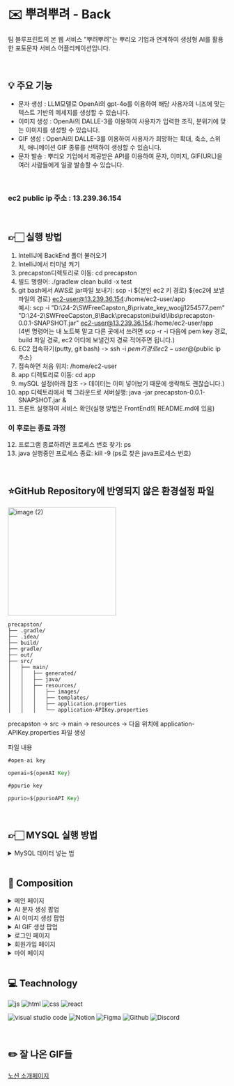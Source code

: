 # :envelope: 뿌려뿌려 - Back
팀 블루프린트의 본 웹 서비스 "뿌려뿌려"는 뿌리오 기업과 연계하여 생성형 AI를 활용한 포토문자 서비스 어플리케이션입니다. 

<br/>

## :bulb: 주요 기능
- 문자 생성 : LLM모델로 OpenAi의 gpt-4o를 이용하여 해당 사용자의 니즈에 맞는 텍스트 기반의 메세지를 생성할 수 있습니다.
- 이미지 생성 : OpenAi의 DALLE-3를 이용하여 사용자가 입력한 조직, 분위기에 맞는 이미지를 생성할 수 있습니다.
- GIF 생성 : OpenAi의 DALLE-3를 이용하여 사용자가 희망하는 확대, 축소, 스위치, 애니메이션 GIF 종류를 선택하여 생성할 수 있습니다.
- 문자 발송 : 뿌리오 기업에서 제공받은 API를 이용하여 문자, 이미지, GIF(URL)을 여러 사람들에게 일괄 발송할 수 있습니다.
<br/>

### ec2 public ip 주소 : 13.239.36.154
<br/>

## 👉🏻 실행 방법
1. IntelliJ에 BackEnd 폴더 불러오기
2. IntelliJ에서 터미널 켜기
3. precapston디렉토리로 이동: cd precapston
4. 빌드 명령어: ./gradlew clean build -x test
5. git bash에서 AWS로 jar파일 보내기: scp -i ${본인 ec2 키 경로} ${ec2에 보낼 파일의 경로} ec2-user@13.239.36.154:/home/ec2-user/app
<br/>예시: scp -i "D:\24-2\SWFreeCapston_8\private_key_woojj1254577.pem" "D:\24-2\SWFreeCapston_8\Back\precapston\build\libs\precapston-0.0.1-SNAPSHOT.jar" ec2-user@13.239.36.154:/home/ec2-user/app<br/>(4번 명령어는 내 노트북 말고 다른 곳에서 쓰려면 scp -r -i 다음에 pem key 경로, build 파일 경로, ec2 어디에 보낼건지 경로 적어주면 됩니다.)
6. EC2 접속하기(putty, git bash) -> ssh -i ${pem 키 경로}ec2-user@${public ip 주소}
7. 접속하면 처음 위치: /home/ec2-user
8. app 디렉토리로 이동: cd app
9. mySQL 설정(아래 참조 -> 데이터는 이미 넣어놨기 때문에 생략해도 괜찮습니다.)
10. app 디렉토리에서 백 그라운드로 서버실행: java -jar precapston-0.0.1-SNAPSHOT.jar &
11. 프론트 실행하여 서비스 확인(실행 방법은 FrontEnd의 README.md에 있음) 
### 이 후로는 종료 과정
12. 프로그램 종료하려면 프로세스 번호 찾기: ps
13. java 실행중인 프로세스 종료: kill -9 (ps로 찾은 java프로세스 번호)
 
<br/>


## ⭐GitHub Repository에 반영되지 않은 환경설정 파일

<img width="248" alt="image (2)" src="https://github.com/user-attachments/assets/ceeafef0-ac2f-42bf-bc15-326c0be4cc49">

```구조
precapston/
├── .gradle/
├── .idea/
├── build/
├── gradle/
├── out/
├── src/
│   ├── main/
│   │   ├── generated/
│   │   ├── java/
│   │   ├── resources/
│   │   │   ├── images/
│   │   │   ├── templates/
│   │   │   ├── application.properties
│   │   │   └── application-APIKey.properties
```
precapston → src → main → resources → 다음 위치에 application-APIKey.properties 파일 생성

파일 내용

```java 파일
#open-ai key

openai=${openAI Key}

#ppurio key

ppurio=${ppurioAPI Key}
```

<br/>

## 👉🏻 MYSQL 실행 방법
<details>
<summary>MySQL 데이터 넣는 법</summary>
<div markdown="1">
<br/>
 
ec2에서 <br/>
—MySQL 실행 <br/>
'sudo systemctl start mysqld' <br/>
—MysQL 접속 <br/>
'mysql -u root -p' <br/>

-- 기존에 mydatabase DB가 존재하면 삭제  <br/>
DROP DATABASE IF EXISTS mydatabase;

-- DB 생성, 해당 DB 선택  <br/>
CREATE DATABASE mydatabase;  <br/>
use mydatabase;

-- userentity 테이블 생성 <br/>
CREATE TABLE userentity (
id INT AUTO_INCREMENT PRIMARY KEY,
password VARCHAR(255),
role VARCHAR(255),
username VARCHAR(255)
);

-- category 테이블 생성 <br/>
CREATE TABLE category (
id INT AUTO_INCREMENT PRIMARY KEY,
name VARCHAR(255) NOT NULL,
content TEXT NOT NULL
);

 -- category 테이블에 모든 레코드 삽입 <br/>
INSERT INTO category (name, content) VALUES ("귀여운", "귀여운 이미지는 본능적으로 호감을 불러일으키고 보호 본능을 자극하며, 보는 사람에게 긍정적이고 따뜻한 감정을 느끼게 하는 이미지를 뜻합니다. 이는 대체로 작은 크기, 부드러운 형태, 순수하거나 천진난만한 분위기를 특징으로 하며, 심리적으로 친근함과 접근성을 강조합니다. 주요 특징은 다음과 같습니다: 1. 작고 아기자기한 비율: 이미지의 요소들이 작고 아담하게 표현되어 사랑스럽고 다가가기 쉬운 인상을 줍니다. 이는 특히 비례가 큰 눈, 둥근 얼굴 등의 특징을 포함합니다. 2. 부드럽고 둥근 형태: 날카롭고 각진 선보다는 부드럽고 곡선적인 형태를 사용해 안정감과 친근함을 강조합니다. 3. 밝고 경쾌한 색감: 주로 밝고 명랑한 색상, 파스텔 톤, 또는 자연스러운 색감을 활용해 이미지가 가볍고 즐겁게 느껴지도록 만듭니다. 4. 단순화된 디테일: 지나치게 복잡한 디테일은 배제되고, 간결하고 직관적인 형태와 구도로 표현되어 더 쉽게 호감을 살 수 있습니다. 5. 순수한 표정과 동작: 감정이 투명하게 드러나는 표정, 천진난만한 웃음, 또는 귀여운 제스처를 통해 보는 사람에게 긍정적인 반응을 유도합니다. 6. 무해함과 연약함: 이미지 속 대상이 위협적이지 않고 보호받아야 할 존재처럼 느껴지도록 표현됩니다. 이는 종종 동물, 어린이, 또는 작은 사물을 연상시키는 특징으로 나타납니다. 7. 감정적 연결성: 귀엽다는 단순히 시각적 특성만이 아니라, 보는 사람의 감정을 움직이게 만드는 친근함과 연결성을 포함합니다. 결론적으로, 귀여운 이미지는 시각적으로나 감정적으로 긍정적이고 따뜻한 느낌을 전달하며, 보호하고 싶고 가까이 하고 싶게 만드는 특징을 가진 이미지입니다.");
INSERT INTO category (name, content) VALUES ("무서운", "무서운 이미지는 시각적 요소를 통해 불안, 공포, 긴장감을 유발하며 보는 사람에게 심리적으로 위협적이거나 불쾌한 감정을 전달하는 이미지를 의미합니다. 이러한 이미지는 본능적으로 경계심을 자극하며, 안전하지 않다는 느낌을 강조합니다. 무서운 이미지는 불확실성과 위협감을 중심으로 시각적, 심리적 요소를 결합해 공포를 유도합니다. 주요 특징은 다음과 같습니다: 1. 어둡고 차가운 색감: 주로 검정, 회색, 어두운 파랑과 같은 차가운 색조와 명암 대비를 활용하여 음침하고 위협적인 분위기를 조성합니다. 2. 날카로운 형태와 불규칙성: 이미지 속 요소들이 날카롭거나 왜곡된 형태를 가지며, 비정상적이거나 불규칙한 구성으로 혼란스러운 느낌을 줍니다. 3. 빛과 그림자의 극적인 활용: 어두운 그림자와 제한된 조명을 사용해 분위기를 무겁게 만들며, 보이지 않는 부분에 대한 불확실성을 강조합니다. 4. 불편하거나 기괴한 디테일: 일반적인 형태나 질감에서 벗어난 요소들이 포함되어 현실감과 비현실감 사이에서 불쾌한 긴장감을 형성합니다. 5. 미지와 불확실성: 이미지에 명확하지 않은 대상이나 상황을 포함해 무엇을 두려워해야 할지 알 수 없도록 만들어 상상력을 자극합니다. 이는 심리적으로 공포를 가중시킵니다. 6. 위협적인 분위기: 날카로운 무기, 고립된 공간, 날카로운 눈빛과 같은 위협적 요소들이 포함되어 생존 본능을 자극합니다. 7. 초현실적, 비정상적 표현: 현실과는 어긋난 왜곡된 형태나 초현실적 상황을 포함하여 이상하고 불길한 느낌을 유발합니다. 8. 감정적 긴장감 유발: 이미지 속 장면이나 요소들이 긴장과 불안을 조성해 보는 사람으로 하여금 즉각적인 경계 반응을 일으킵니다. 결론적으로, 무서운 이미지는 심리적, 시각적 기법을 통해 불쾌함과 위협감을 전달하며, 보는 사람에게 강렬한 공포와 긴장감을 느끼게 하는 특징을 가진 이미지입니다.");
INSERT INTO category (name, content) VALUES ("세련된", "세련된이미지는 정제된 미적 감각과 균형감을 바탕으로 보는 이에게 고급스럽고 품격 있는 인상을 주는 이미지를 의미합니다. 이는 사진의 구도, 색감, 조명, 피사체의 배치 등이 조화롭게 어우러지며 과하지 않은 깔끔함과 절제를 통해 완성됩니다. 주요 특징은 다음과 같습니다: 1. 구도와 균형: 화면의 요소들이 자연스럽게 배치되어 시각적으로 안정감을 주고, 불필요한 요소가 배제되어 핵심적인 피사체가 돋보입니다. 2. 조명과 명암: 적절한 조명과 그림자의 활용으로 피사체가 부각되고, 사진 전체에 깊이와 분위기를 더합니다. 이로 인해 사진의 디테일과 질감이 자연스럽게 드러납니다. 3. 색감과 톤: 색상이 과도하지 않고 조화롭게 구성되어 있으며, 단조롭지 않으면서도 절제된 톤을 통해 세련된 느낌을 강조합니다. 색의 대비와 배색이 자연스럽고 조화로워야 합니다. 4. 소재와 질감: 피사체나 배경에 사용된 소재의 질감이 부드럽고 고급스러워 보이며, 이질감 없이 사진 속 분위기를 통일시킵니다. 5. 표현의 일관성: 사진이 전달하려는 주제와 메시지가 명확하며, 시각적인 요소들이 통일감을 갖춰 보는 이로 하여금 산만함 없이 매력적으로 느껴지게 합니다. 세련된은 시각적으로 완성도가 높고, 심미적으로 감동을 줄 수 있는 사진으로, 과도한 장식이나 복잡함보다는 간결하고 깔끔한 아름다움을 담고 있습니다.");
INSERT INTO category (name, content) VALUES ("복고풍", "복고풍 이미지는 과거의 특정 시기나 스타일을 현대적으로 재해석하거나 그대로 재현한 이미지를 의미합니다. 이는 과거의 디자인, 색감, 질감, 패턴, 분위기를 담아내면서도 현재의 감각과 결합해 새로운 매력을 만들어냅니다. 복고풍은 흔히 향수를 불러일으키며, 과거의 문화적, 시각적 특징을 현대적인 문맥에서 감상하도록 합니다. 주요 특징은 다음과 같습니다: 1. 시대적 특성 반영: 특정 시기의 대표적인 스타일이나 요소(패션, 건축, 그래픽 디자인, 색채 등)를 활용해 당시의 분위기를 재현합니다. 2. 색감과 톤: 자연스럽게 바랜 듯한 색감, 빈티지한 톤, 혹은 특정 시대를 상징하는 강렬하고 대비적인 색채를 강조합니다. 3. 디자인 요소: 과거에 유행했던 패턴, 폰트, 질감, 심볼 등을 활용하여 시각적으로 과거의 느낌을 강화합니다. 이러한 요소들은 당시의 기술적 한계나 독특한 미적 기준을 반영합니다. 4. 노스탤지어와 감성: 이미지를 보는 이로 하여금 과거의 추억이나 감정을 떠올리게 하는 효과가 있습니다. 이는 단순한 스타일의 모방을 넘어 정서적인 연결을 만들어냅니다. 5. 현대와의 조화: 과거의 요소를 단순히 복제하는 것이 아니라, 현대적인 기술이나 관점을 반영해 새롭고 신선한 방식으로 표현됩니다. 복고풍 이미지는 과거의 스타일을 존중하면서도, 이를 현대적으로 재해석해 새로운 트렌드로 만들어내는 데 그 의의가 있습니다.");
INSERT INTO category (name, content) VALUES ("자연", "자연적 이미지는 자연에서 비롯된 요소나 분위기를 담아내어 보는 사람에게 생동감과 편안함을 전달하는 이미지를 뜻합니다. 이는 자연의 본래 모습과 특징을 반영하며, 인위적이지 않고 조화로운 느낌을 주는 시각적 표현을 포함합니다. 자연적 이미지는 시각적으로만 자연을 표현하는 것이 아니라, 감각적이고 정서적인 자연의 본질을 느낄 수 있도록 구성됩니다. 주요 특징은 다음과 같습니다: 1. 자연의 요소 반영: 풍경, 동식물, 하늘, 물, 흙, 나무 등 자연 환경에서 볼 수 있는 대상을 포함합니다. 이러한 요소들은 자연 그 자체를 나타내거나 은유적으로 표현될 수 있습니다. 2. 조화로운 색감: 색채는 보통 자연에서 흔히 볼 수 있는 부드럽고 따뜻한 톤, 예를 들어 초록, 갈색, 파란색 등을 기반으로 합니다. 과도한 채도나 인위적인 색감은 배제되며, 자연스럽고 안정적인 색의 조화가 중심이 됩니다. 3. 구도와 흐름: 자연적 이미지는 불규칙적이지만 조화로운 구도를 통해 자유롭고 유기적인 흐름을 느끼게 합니다. 이는 자연의 비대칭적이고 다채로운 아름다움을 반영합니다. 4. 질감과 디테일: 표면의 질감이나 세부적인 디테일이 살아 있는 듯한 느낌을 주며, 이는 자연스러운 생명력과 연속성을 강조합니다. 5. 감정적 연결: 보는 사람으로 하여금 편안함, 평온함, 그리고 자연과의 연결감을 느끼게 하며, 종종 생명력이나 순환의 이미지를 떠올리게 합니다. 자연적 이미지는 인위적이고 정제된 느낌보다 본연의 아름다움과 균형을 강조하며, 이를 통해 인간과 자연 사이의 연결을 시각적으로 표현하려는 특징을 가지고 있습니다.");
INSERT INTO category (name, content) VALUES ("몽환적인", "몽환적인 이미지는 현실과 비현실의 경계를 흐릿하게 만들어, 꿈이나 환상 속에 있는 듯한 분위기를 전달하는 이미지를 의미합니다. 이는 실제로 존재할 것 같으면서도 어딘가 비현실적인 느낌을 주며, 보는 사람에게 신비롭고 초현실적인 감각을 불러일으킵니다. 몽환적인 이미지는 시각적 요소뿐만 아니라 감정적으로도 현실과 다른 차원에 있는 듯한 독특한 경험을 제공합니다. 주요 특징은 다음과 같습니다: 1. 부드럽고 흐릿한 표현: 선명하고 뚜렷한 디테일보다는 부드럽고 흐릿한 경계를 사용하여 꿈처럼 모호한 느낌을 강조합니다. 종종 안개, 연기, 빛의 확산 같은 효과가 활용됩니다. 2. 독특한 조명과 색감: 비현실적이고 초현실적인 색조나 빛의 대비를 사용합니다. 과도하거나 비정상적인 색상 조합, 또는 어둡고 신비로운 톤을 통해 현실감을 벗어난 분위기를 조성합니다. 3. 비현실적인 요소의 조합: 현실에서는 볼 수 없는 형태나 장면, 물리적 법칙을 초월한 구성이 포함되며, 이러한 비현실성이 시각적으로 자연스럽게 표현됩니다. 4. 감정적 깊이: 몽환적인 이미지는 보는 이로 하여금 설명하기 어려운 감정, 예를 들면 불안, 호기심, 설렘, 또는 편안함과 같은 복합적인 감정을 느끼게 합니다. 5. 초현실적 상징성: 종종 상징적이고 추상적인 요소가 포함되어 있으며, 이는 상상력을 자극하고 해석의 여지를 남깁니다. 6. 시간과 공간의 왜곡: 몽환적인 이미지는 종종 시간과 공간의 개념이 불분명하거나 왜곡되어, 현실과 다른 차원의 느낌을 전달합니다. 결론적으로, 몽환적인 이미지는 현실에서 벗어나 환상적인 세계를 시각적으로 구현한 것으로, 보는 사람에게 현실을 넘어선 독특한 경험과 감각적 즐거움을 제공합니다.");
INSERT INTO category (name, content) VALUES ("따뜻한", "따뜻한 이미지는 시각적으로나 감정적으로 편안함과 온기를 전달하며, 보는 사람에게 안정감과 긍정적인 감정을 불러일으키는 이미지를 의미합니다. 이는 주로 부드럽고 조화로운 시각적 요소와 정서적 연결감을 통해 이루어지며, 차가움이나 날카로움보다는 아늑하고 친근한 분위기를 강조합니다. 주요 특징은 다음과 같습니다: 1. 부드러운 색감: 주로 따뜻한 색조인 빨강, 주황, 노랑, 갈색 등의 색상이 중심이 되며, 차분하고 자연스러운 톤으로 표현됩니다. 강렬한 색상보다는 은은하고 조화로운 배색이 중요합니다. 2. 조명 효과: 빛이 부드럽고 은은하게 퍼지는 방식으로 표현되어 따뜻하고 포근한 느낌을 줍니다. 예를 들어, 일몰이나 촛불처럼 부드럽고 자연스러운 조명을 활용합니다. 3. 부드러운 질감: 표면이 부드럽고 매끄럽거나, 포근한 느낌을 주는 질감이 강조됩니다. 이는 시각적으로나 감각적으로 따뜻함을 느낄 수 있도록 돕습니다. 4. 조화로운 구성: 이미지 속 요소들이 서로 균형 있고 조화롭게 배치되어 안정감을 줍니다. 복잡하거나 산만한 느낌이 없고, 간결하면서도 아늑한 분위기를 유지합니다. 5. 감정적 연결: 따뜻한 이미지는 흔히 인간적인 연결감, 친밀함, 배려, 그리고 소속감을 연상시킵니다. 이는 정서적으로 안정적이고 긍정적인 에너지를 전달합니다. 6. 자연과의 연관성: 따뜻한 이미지는 자연적인 요소와 자주 연관되며, 이를 통해 본능적으로 안락함과 평화를 느끼게 합니다. 예를 들어, 햇살, 나무, 흙 등 자연에서 오는 아늑한 느낌을 반영합니다. 결론적으로, 따뜻한 이미지는 시각적 요소와 정서적 분위기를 통해 보는 사람에게 위안과 행복, 편안함을 제공하는 특징을 가지고 있습니다.");
INSERT INTO category (name, content) VALUES ("차가운", "차가운 이미지는 시각적 요소와 분위기를 통해 냉정함, 날카로움, 또는 거리감을 전달하는 이미지를 의미합니다. 이는 차분하고 이성적인 느낌을 강조하며, 종종 감정보다는 논리와 질서를 중시하는 듯한 인상을 줍니다. 차가운 이미지는 감각적으로 시원하고 깨끗하며, 정리된 느낌을 전달하는 특징이 있습니다. 주요 특징은 다음과 같습니다: 1. 색감과 톤: 주로 파랑, 회색, 은색, 흰색 등 차가운 색조가 사용되며, 강렬한 대비보다는 차분하고 절제된 색상 조합이 특징입니다. 이러한 색감은 시각적으로 시원하고 냉철한 느낌을 전달합니다. 2. 조명과 그림자: 빛의 방향성이 명확하고 날카로운 그림자를 통해 선명하고 깨끗한 분위기를 강조합니다. 부드러운 확산광보다는 직사광이나 차가운 조명이 자주 활용됩니다. 3. 질감: 매끄럽고 단단한 질감이 강조되며, 유리, 금속, 얼음 같은 표면을 연상시키는 질감이 포함될 수 있습니다. 이러한 질감은 시각적으로 차가움을 더합니다. 4. 구도와 형태: 단순하고 기하학적인 구도, 직선 위주의 형태가 중심이 되어 정돈되고 깔끔한 느낌을 줍니다. 이는 혼란보다는 질서와 통제를 강조합니다. 5. 감정적 거리감: 차가운 이미지는 종종 정서적인 친밀함보다는 냉정함이나 객관성을 연상시킵니다. 보는 사람에게 심리적 거리를 느끼게 하며, 감정적인 반응보다는 이성적인 해석을 유도합니다. 6. 미니멀리즘: 과도한 장식 없이 단순하고 절제된 디자인이 강조되어 깨끗하고 현대적인 분위기를 형성합니다. 결과적으로, 차가운 이미지는 냉철함, 정리정돈, 그리고 통제된 질서를 통해 심리적, 시각적 시원함을 전달하며, 보는 사람에게 명료함과 현대적인 세련미를 느끼게 합니다.");
INSERT INTO category (name, content) VALUES ("웃긴", "웃긴 이미지는 보는 사람에게 즐거움과 유쾌함을 전달하며 웃음을 유발하는 이미지를 뜻합니다. 이는 상황의 예상 밖 전개, 과장된 표현, 재치 있는 요소의 조합을 통해 재미를 느끼게 합니다. 웃긴 이미지는 직관적으로 감정을 자극하며, 유머와 관련된 심리적 반응을 시각적으로 표현합니다. 주요 특징은 다음과 같습니다: 1. 예상 밖의 요소: 일반적인 기대와는 다른 상황, 비정상적인 조합, 또는 예상치 못한 결과를 담아 의외성을 통해 웃음을 유발합니다. 2. 과장과 왜곡: 인물, 사물, 또는 상황을 의도적으로 과장하거나 왜곡해 현실과의 차이를 부각시켜 재미를 더합니다. 이는 시각적 또는 상황적 과장을 포함할 수 있습니다. 3. 아이러니와 반전: 아이러니한 상황이나 전개, 또는 반전을 통해 유머를 만들어냅니다. 이는 사람들이 기존에 가지고 있던 고정관념이나 기대를 뒤집는 방식으로 작동합니다. 4. 표정과 동작의 유머: 캐릭터나 피사체의 표정, 몸짓, 행동이 과장되거나 비정상적이어서 웃음을 자아냅니다. 이는 인간적인 감정을 직관적으로 전달하는 데 효과적입니다. 5. 상징적 유머: 언어적 또는 시각적 상징을 활용해 재치 있는 메시지를 전달합니다. 이는 보는 사람의 해석과 연결되며, 공감과 유머를 동시에 이끌어냅니다. 6. 부조화: 서로 어울리지 않는 요소를 결합하거나, 상황과 맥락이 어긋난 표현을 통해 우스꽝스러운 분위기를 형성합니다. 결과적으로, 웃긴 이미지는 직관적이고 감각적인 방식으로 유머를 전달하며, 보는 사람에게 가볍고 즐거운 감정을 제공하는 특징을 가지고 있습니다.");
INSERT INTO category (name, content) VALUES ("동화같은", "동화같은 이미지는 동화 속 세계를 연상시키는, 상상력과 환상을 자극하는 이미지를 뜻합니다. 이는 현실보다는 이상화된 분위기와 몽환적인 요소를 통해 마치 꿈속에 있는 듯한 감정을 전달하며, 보는 이에게 순수함과 따뜻함, 때로는 신비로움을 느끼게 합니다. 주요 특징은 다음과 같습니다: 1. 이상화된 환경: 현실에서는 보기 어려운 완벽하거나 이상적인 풍경과 공간을 표현하며, 이는 흔히 자연의 아름다움이나 환상적인 배경을 중심으로 구성됩니다. 2. 부드럽고 화사한 색감: 밝고 따뜻한 색조가 주를 이루며, 색감이 부드럽고 조화롭게 구성되어 시각적으로 아늑함과 평온함을 줍니다. 파스텔 톤이나 은은한 빛의 활용도 흔합니다. 3. 환상적이고 상징적인 요소: 마법, 요정, 비현실적인 동물, 또는 초현실적인 사물이 포함되어 동화 속 상상력을 자극합니다. 이러한 요소들은 현실과 동떨어져 있는 독특한 세계를 표현합니다. 4. 간결하면서도 생동감 있는 표현: 복잡한 디테일보다는 단순하고 명료한 형태와 구성을 통해 동화 특유의 순수함과 접근성을 유지합니다. 5. 감정적 연결: 동화같은 이미지는 종종 순수함, 희망, 또는 행복과 같은 긍정적인 감정을 자극하며, 어릴 적 동심을 떠올리게 합니다. 6. 시간과 공간의 초월: 명확한 시간적, 공간적 제약 없이, 과거와 미래, 현실과 비현실을 넘나드는 경계 없는 세계를 시각적으로 표현합니다. 결과적으로, 동화같은 이미지는 현실에서 벗어나 상상과 환상이 가득한 세계를 시각적으로 구현하며, 보는 사람에게 따뜻하고 감성적인 경험을 제공합니다.");
INSERT INTO category (name, content) VALUES ("팝아트", "팝아트 이미지는 대중문화와 현대적 시각적 요소를 활용하여 밝고 생동감 있는 시각적 표현을 특징으로 하는 이미지를 의미합니다. 이는 예술적 표현을 일상적인 소재와 결합하며, 대중적인 미학과 상징성을 강조하는 것이 특징입니다. 팝아트 이미지는 시각적으로 강렬하고 직관적이며, 종종 유머와 풍자를 담아냅니다. 주요 특징은 다음과 같습니다: 1. 밝고 강렬한 색상: 주로 원색과 고채도의 색감이 사용되며, 명확하고 선명한 색상 대비를 통해 시각적인 충격과 주목성을 높입니다. 2. 평면적이고 단순한 구성: 복잡한 디테일보다는 단순하고 깔끔한 형태와 구성을 사용하여 직관적이고 접근성이 높은 이미지를 만듭니다. 그림자와 입체감을 최소화하고 평면적인 느낌을 강조합니다. 3. 대중문화적 요소 활용: 광고, 만화, 영화, 음악 등 대중적으로 잘 알려진 이미지나 상징을 활용하며, 이를 새로운 맥락에서 재해석하거나 변형합니다. 4. 반복과 패턴: 동일한 이미지를 반복하거나 규칙적으로 배열하여 시각적 리듬과 통일감을 줍니다. 이는 대중문화의 대량생산적 특성과도 연결됩니다. 5. 현대적이고 풍자적인 메시지: 대중문화와 소비 사회를 풍자하거나 비판하는 요소를 포함하며, 이를 유머러스하게 표현하기도 합니다. 6. 텍스트와 이미지의 결합: 텍스트를 이미지와 결합하여 메시지를 명확히 전달하거나, 시각적으로 흥미로운 효과를 만듭니다. 간결하고 임팩트 있는 문구가 자주 사용됩니다. 7. 그래픽적인 요소: 만화적 라인, 선명한 윤곽선, 그리고 단순화된 디테일을 통해 강한 그래픽적인 특징을 드러냅니다. 결론적으로, 팝아트 이미지는 대중문화의 요소를 예술적으로 재해석하며, 강렬한 시각적 효과와 현대적인 메시지를 통해 대중과 소통하는 시각적 스타일을 표현합니다.");
INSERT INTO category (name, content) VALUES ("극사실주의", "극사실주의 이미지는 현실 세계를 있는 그대로 재현하려는 의도로, 세부적인 디테일까지 매우 정교하게 표현한 이미지를 뜻합니다. 이는 실제 사물을 보는 것처럼 높은 수준의 정확성과 현실감을 추구하며, 때로는 사진과 구분하기 어려울 정도로 섬세한 묘사를 포함합니다. 극사실주의 이미지는 현실의 물리적, 시각적 특성을 과장 없이 담아내면서도, 종종 예술적인 시각을 통해 일상적인 대상을 새로운 관점에서 바라보게 만듭니다. 주요 특징은 다음과 같습니다: 1. 세밀한 디테일: 표면 질감, 색상, 빛과 그림자의 변화까지 정확히 표현하며, 물체나 풍경의 모든 작은 특징을 생생하게 묘사합니다. 2. 현실감: 실제 눈으로 보는 것과 거의 동일한 수준의 현실감을 전달하며, 사진과 혼동될 정도로 사실적입니다. 이는 관찰력과 기술적 숙련도를 기반으로 합니다. 3. 높은 해상도와 명확성: 이미지가 흐릿하거나 추상적이지 않고, 매우 명확하고 선명한 형태와 구조를 가집니다. 4. 조명과 명암의 정교함: 빛이 물체에 닿아 반사되거나 투과되는 방식, 그림자의 세부적인 흐름 등 조명의 역할이 매우 중요하며, 이를 통해 입체감을 극대화합니다. 5. 현실적 주제 선택: 일상적인 사물, 인물, 풍경 등을 주제로 하며, 이를 통해 익숙한 대상을 새로운 시각으로 경험하게 합니다. 6. 정적이고 묵직한 분위기: 과장되거나 동적인 표현보다는 차분하고 안정된 느낌을 주며, 관찰하는 과정에서 집중력을 요구합니다. 7. 기술적 완벽함: 극사실주의 이미지는 대개 높은 기술적 숙련도를 필요로 하며, 관찰력과 표현력이 결합된 결과물입니다. 결론적으로, 극사실주의 이미지는 현실에 대한 세밀한 관찰과 표현을 통해 보는 사람에게 실제와 같은 몰입감을 제공하며, 일상의 아름다움과 독특함을 새로운 방식으로 조명하는 특징을 가집니다.");
INSERT INTO category (name, content) VALUES ("일러스트", "일러스트 이미지는 특정한 주제나 메시지를 시각적으로 표현하기 위해 창의적으로 제작된 그림이나 도안을 의미합니다. 이는 실물의 재현보다는 디자이너 또는 예술가의 의도와 스타일을 강조하며, 전달하고자 하는 내용을 명확하고 독창적으로 보여주는 데 초점을 둡니다. 일러스트는 감각적인 디자인과 상상력을 통해 정보 전달, 스토리텔링, 또는 시각적 흥미를 유발하는 데 사용됩니다. 주요 특징은 다음과 같습니다: 1. 창의적 스타일: 사실적인 묘사보다는 작가의 개성과 스타일이 반영된 독특한 표현 방식이 특징입니다. 형태, 색감, 구도 등이 현실과 다르게 변형되거나 간소화됩니다. 2. 목적 중심의 표현: 일러스트는 특정 메시지, 아이디어, 또는 주제를 전달하기 위해 제작됩니다. 감정, 스토리, 또는 정보를 직관적으로 이해할 수 있게 도와줍니다. 3. 다양한 기법과 매체: 손그림, 디지털 드로잉, 벡터 아트 등 다양한 방식으로 제작될 수 있으며, 평면적이거나 입체적인 표현 모두 포함됩니다. 4. 단순화와 상징성: 디테일을 생략하거나 단순화된 형태를 사용하여 직관적으로 이해할 수 있도록 디자인됩니다. 상징적 요소를 활용해 복잡한 내용을 간단히 전달하기도 합니다. 5. 선명하고 명확한 구성: 명확한 색상, 선, 구도를 통해 대상이 돋보이게 하고, 시각적 명료성을 제공합니다. 6. 감정적, 스토리텔링적 요소: 보는 사람에게 감정을 전달하거나 이야기를 풀어가는 방식을 통해 흥미와 몰입감을 유발합니다. 7. 다양한 활용 범위: 일러스트 이미지는 책, 포스터, 웹디자인, 광고, 게임, 애니메이션 등 다양한 매체에서 사용되며, 각각의 맥락에 맞춰 디자인됩니다. 결론적으로, 일러스트 이미지는 기능성과 예술성을 결합하여 메시지를 효과적으로 전달하면서도 시각적 즐거움을 제공하는 창의적이고 유연한 표현 방식입니다.");
INSERT INTO category (name, content) VALUES ("만화", "만화 이미지는 이야기나 메시지를 시각적으로 전달하기 위해 그림과 글을 조합한 시각적 표현 형식입니다. 이는 일반적으로 과장된 캐릭터 표현, 상징적 요소, 그리고 연속적인 장면 구성을 통해 이야기를 직관적이고 생동감 있게 보여줍니다. 만화 이미지는 주로 대중적이고 쉽게 이해할 수 있도록 디자인되며, 감정 전달과 스토리텔링에 중점을 둡니다. 주요 특징은 다음과 같습니다: 1. 캐릭터 중심의 표현: 인물 또는 캐릭터의 표정, 동작, 행동을 과장되거나 생동감 있게 묘사하여 감정과 상황을 명확히 전달합니다. 2. 연속적 장면 구성: 하나의 이미지만이 아니라 여러 컷(프레임)으로 구성되어 이야기가 시간의 흐름에 따라 전개됩니다. 컷 사이의 연결이 스토리를 형성하는 핵심입니다. 3. 상징적 요소 활용: 감정이나 행동을 표현하기 위해 특정 기호나 상징(예: 물방울로 땀 표현, 뾰족한 선으로 분노 표현)이 사용됩니다. 이는 시각적으로 메시지를 빠르게 전달합니다. 4. 대화와 내레이션: 대화나 설명을 포함하기 위해 말풍선, 글자, 내레이션 박스가 사용됩니다. 이를 통해 이야기의 전개와 감정 전달이 이루어집니다. 5. 다양한 스타일: 사실적인 표현부터 간소화된 표현까지, 만화 이미지는 제작자의 의도와 대상 독자에 따라 다양한 스타일과 기법으로 제작됩니다. 6. 동적인 움직임 표현: 정적인 그림 속에서 움직임을 표현하기 위해 속도선, 반복적인 이미지를 활용하거나 구도를 통해 속도와 방향감을 전달합니다. 7. 다양한 감정 전달: 웃음, 슬픔, 분노와 같은 감정을 과장된 시각적 표현으로 명확하고 직관적으로 보여줍니다. 8. 대중적인 접근성: 만화 이미지는 복잡한 내용도 간단하고 재미있게 전달할 수 있어, 모든 연령대와 문화권에서 쉽게 접근할 수 있습니다. 결론적으로, 만화 이미지는 시각적인 재미와 스토리텔링의 결합으로 감정과 이야기를 생생하게 전달하는 독특한 표현 형식입니다.");
</div>
</details>

<br/>

## 📝 Composition
<details>
<summary>메인 페이지</summary>
<div markdown="1">
  <br/>
기본 <br/>
<img width="580" alt="메인화면" src="https://github.com/user-attachments/assets/c0540202-f61a-4649-a118-71378fc10855">
<br/><br/>
문자 <br/>
<br/><br/>
문자 + 이미지 <br/>
<img width="580" alt="문자 + 이미지" src="https://github.com/user-attachments/assets/e49228d1-a3dd-4bda-b266-faf0cddcf7f2">

<br/><br/>
문자 + gif <br/>
<img width="580" alt="문자 + gif" src="https://github.com/user-attachments/assets/3c8fe825-9ffd-403c-a0d1-be9d592dd26c">
</div>
</details>

<details>
<summary>AI 문자 생성 팝업</summary>
<div markdown="1">
<br/>
AI 문자 생성 탭
<br/>
<img width="600" alt="AI 문자 생성 탭" src="https://github.com/user-attachments/assets/1d63c8b2-5a60-4a61-a064-b71bb51c4eec">
<br/><br/>
문자 생성 결과
<br/>
<img width="580" alt="문자 생성 결과" src="https://github.com/user-attachments/assets/1d192585-95ca-411b-bdc9-e1afdff7b661">
</div>
</details>

<details>
<summary>AI 이미지 생성 팝업</summary>
<div markdown="1">
<br/>AI 이미지 생성 탭<br/>
<img width="602" alt="AI 이미지 생성 탭" src="https://github.com/user-attachments/assets/556280ca-a1f4-4efb-94f0-cb75e40f52c0">
<br/><br/>이미지 생성 결과<br/>
<img width="602" alt="이미지 생성 결과" src="https://github.com/user-attachments/assets/bc8e5bbe-b548-4ca9-a929-fe386643d30d">
</div>
</details>

<details>
<summary>AI GIF 생성 팝업</summary>
<div markdown="1">
<br/>AI gif 생성 탭<br/>
<img width="580" alt="AI gif 생성 탭" src="https://github.com/user-attachments/assets/5213d988-2e34-4668-9259-ec3309c1585f">
<br/><br/>gif 생성 결과<br/>
<img width="580" alt="gif 생성 결과" src="https://github.com/user-attachments/assets/35c8f5d4-8812-490d-b62c-b541705dfd63">
</div>
</details>

<details>
<summary>로그인 페이지</summary>
<div markdown="1">
<br/>로그인 화면 <br/>
<img width="580" alt="로그인화면" src="https://github.com/user-attachments/assets/0d400beb-ab3b-458a-ba35-5ebb7d0d6c05">
</div>
</details>

<details>
<summary>회원가입 페이지</summary>
<div markdown="1">
<br/>회원가입 화면 <br/>
<img width="580" alt="회원가입화면" src="https://github.com/user-attachments/assets/8210164b-f89e-45d4-b953-ad648b481529">
</div>
</details>

<details>
<summary>마이 페이지</summary>
<div markdown="1">
<br/>마이페이지 화면 <br/>
<img width="580" alt="마이페이지" src="https://github.com/user-attachments/assets/858adcb9-ef8a-49d4-b39d-e470edd9638c">


</div>
</details>

<br/>

## 💻 Teachnology
![js](https://img.shields.io/badge/JavaScript-F7DF1E?style=for-the-badge&logo=JavaScript&logoColor=white)
![html](https://img.shields.io/badge/HTML5-E34F26?style=for-the-badge&logo=html5&logoColor=white)
![css](https://img.shields.io/badge/CSS3-1572B6?style=for-the-badge&logo=css3&logoColor=white)
![react](https://img.shields.io/badge/React-20232A?style=for-the-badge&logo=react&logoColor=61DAFB)

![visual studio code](https://img.shields.io/badge/Visual_Studio_Code-0078D4?style=for-the-badge&logo=visual%20studio%20code&logoColor=white)
![Notion](https://img.shields.io/badge/Notion-%23000000.svg?style=for-the-badge&logo=notion&logoColor=white)
![Figma](https://img.shields.io/badge/Figma-F24E1E?style=for-the-badge&logo=figma&logoColor=white)
![Github](https://img.shields.io/badge/GitHub-100000?style=for-the-badge&logo=github&logoColor=white)
![Discord](https://img.shields.io/badge/Discord-7289DA?style=for-the-badge&logo=discord&logoColor=white)

<br/>

## ✏️ 잘 나온 GIF들
[노션 소개페이지](https://www.notion.so/b44fcc8ccca34346ba369bee6098a83b)
